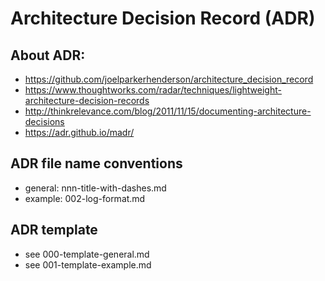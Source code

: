 # Architecture Decision Record (ADR)

## About ADR:
* https://github.com/joelparkerhenderson/architecture_decision_record
* https://www.thoughtworks.com/radar/techniques/lightweight-architecture-decision-records
* http://thinkrelevance.com/blog/2011/11/15/documenting-architecture-decisions
* https://adr.github.io/madr/

## ADR file name conventions
* general: nnn-title-with-dashes.md
* example: 002-log-format.md

## ADR template
* see 000-template-general.md
* see 001-template-example.md
